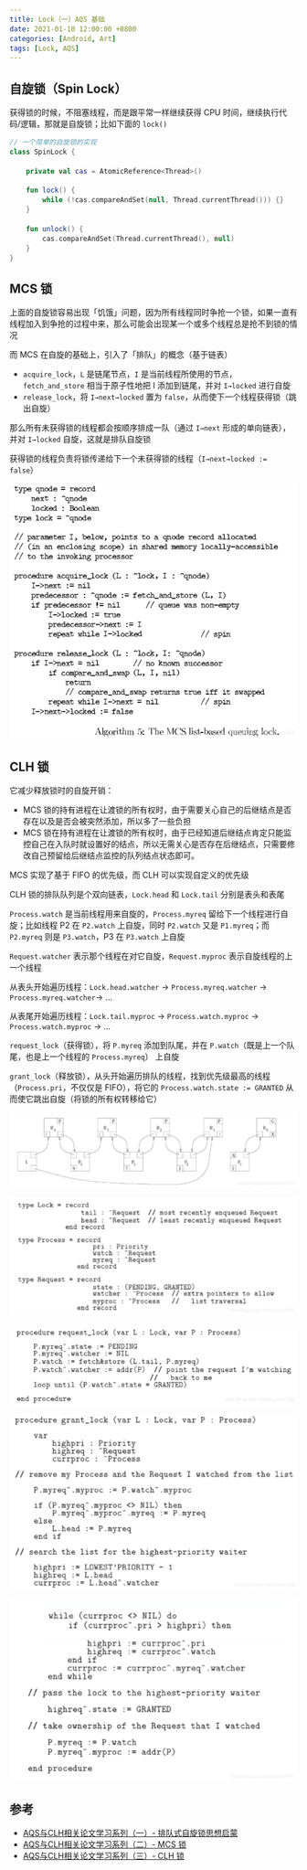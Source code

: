 ```yaml
---
title: Lock（一）AQS 基础
date: 2021-01-10 12:00:00 +0800
categories: [Android, Art]
tags: [Lock, AQS]
---
```


## 自旋锁（Spin Lock）

获得锁的时候，不阻塞线程，而是跟平常一样继续获得 CPU 时间，继续执行代码/逻辑，那就是自旋锁；比如下面的 `lock()`

```kotlin
// 一个简单的自旋锁的实现
class SpinLock {

    private val cas = AtomicReference<Thread>()

    fun lock() {
        while (!cas.compareAndSet(null, Thread.currentThread())) {}
    }

    fun unlock() {
        cas.compareAndSet(Thread.currentThread(), null)
    }
}
```

## MCS 锁

上面的自旋锁容易出现「饥饿」问题，因为所有线程同时争抢一个锁，如果一直有线程加入到争抢的过程中来，那么可能会出现某一个或多个线程总是抢不到锁的情况

而 MCS 在自旋的基础上，引入了「排队」的概念（基于链表）

- `acquire_lock`，`L` 是链尾节点，`I` 是当前线程所使用的节点，`fetch_and_store` 相当于原子性地把 I 添加到链尾，并对 `I→locked` 进行自旋
- `release_lock`，将 `I→next→locked` 置为 `false`，从而使下一个线程获得锁（跳出自旋）

那么所有未获得锁的线程都会按顺序排成一队（通过 `I→next` 形成的单向链表），并对 `I→locked` 自旋，这就是排队自旋锁

获得锁的线程负责将锁传递给下一个未获得锁的线程（`I→next→locked := false`）

![2020090217384261.png](/assets/2021-01-10-aqs-basic/2020090217384261.png)

## CLH 锁

它减少释放锁时的自旋开销：

- MCS 锁的持有进程在让渡锁的所有权时，由于需要关心自己的后继结点是否存在以及是否会被突然添加，所以多了一些负担
- MCS 锁在持有进程在让渡锁的所有权时，由于已经知道后继结点肯定只能监控自己在入队时就设置好的结点，所以无需关心是否存在后继结点，只需要修改自己预留给后继结点监控的队列结点状态即可。

MCS 实现了基于 FIFO 的优先级，而 CLH 可以实现自定义的优先级

CLH 锁的排队队列是个双向链表，`Lock.head` 和 `Lock.tail` 分别是表头和表尾

`Process.watch` 是当前线程用来自旋的，`Process.myreq` 留给下一个线程进行自旋；比如线程 P2 在 `P2.watch` 上自旋，同时 `P2.watch` 又是 `P1.myreq`；而 `P2.myreq` 则是 `P3.watch`，P3 在 `P3.watch` 上自旋

`Request.watcher` 表示那个线程在对它自旋，`Request.myproc` 表示自旋线程的上一个线程

从表头开始遍历线程：`Lock.head.watcher` → `Process.myreq.watcher` → `Process.myreq.watcher`→ ...

从表尾开始遍历线程：`Lock.tail.myproc` → `Process.watch.myproc` → `Process.watch.myproc` → ...

`request_lock`（获得锁），将 `P.myreq` 添加到队尾，并在 `P.watch`（既是上一个队尾，也是上一个线程的 `Process.myreq`） 上自旋

`grant_lock`（释放锁），从头开始遍历排队的线程，找到优先级最高的线程（`Process.pri`，不仅仅是 FIFO），将它的 `Process.watch.state := GRANTED` 从而使它跳出自旋（将锁的所有权转移给它）

![2020090322512651.png](/assets/2021-01-10-aqs-basic/2020090322512651.png)

![20200903154644711.png](/assets/2021-01-10-aqs-basic/20200903154644711.png)

![20200903162049551.png](/assets/2021-01-10-aqs-basic/20200903162049551.png)

![20200903222817656.png](/assets/2021-01-10-aqs-basic/20200903222817656.png)

![20200903223128890.png](/assets/2021-01-10-aqs-basic/20200903223128890.png)

## 参考

- [AQS与CLH相关论文学习系列（一）- 排队式自旋锁思想启蒙](https://blog.csdn.net/lengxiao1993/article/details/108227584)
- [AQS与CLH相关论文学习系列（二）- MCS 锁](https://blog.csdn.net/lengxiao1993/article/details/108448199)
- [AQS与CLH相关论文学习系列（三）- CLH 锁](https://blog.csdn.net/lengxiao1993/article/details/108449111)
